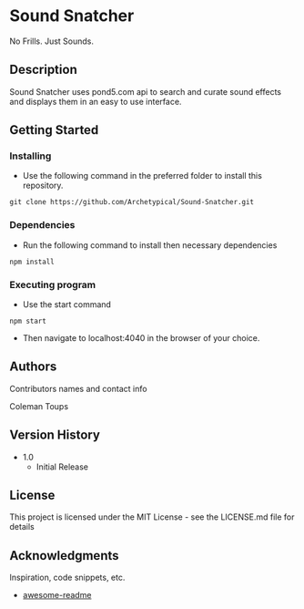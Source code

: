 # Sound Snatcher

No Frills. Just Sounds.

## Description

Sound Snatcher uses pond5.com api to search and curate sound effects and displays them in an easy to use interface.

## Getting Started


### Installing

* Use the following command in the preferred folder to install this repository.
```
git clone https://github.com/Archetypical/Sound-Snatcher.git
```

### Dependencies

* Run the following command to install then necessary dependencies
```
npm install
```

### Executing program

* Use the start command
```
npm start
```
* Then navigate to localhost:4040 in the browser of your choice.

## Authors

Contributors names and contact info

Coleman Toups

## Version History

* 1.0
    * Initial Release

## License

This project is licensed under the MIT License - see the LICENSE.md file for details

## Acknowledgments

Inspiration, code snippets, etc.
* [awesome-readme](https://github.com/matiassingers/awesome-readme)
